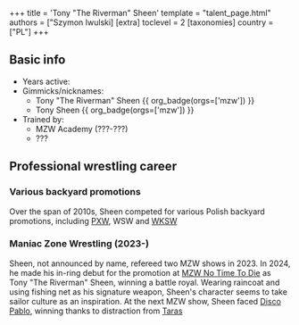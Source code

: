 +++
title = 'Tony "The Riverman" Sheen'
template = "talent_page.html"
authors = ["Szymon Iwulski]
[extra]
toclevel = 2
[taxonomies]
country = ["PL"]
+++

## Basic info
* Years active: 
* Gimmicks/nicknames:
  - Tony "The Riverman" Sheen {{ org_badge(orgs=['mzw']) }}
  - Tony Sheen {{ org_badge(orgs=['mzw']) }}
* Trained by:
  - MZW Academy (???-???)
  - ???
 
## Professional wrestling career

### Various backyard promotions

Over the span of 2010s, Sheen competed for various Polish backyard promotions, including [PXW](@/o/pxw.md), WSW and [WKSW](@/o/wksw.md)

### Maniac Zone Wrestling (2023-)

Sheen, not announced by name, refereed two MZW shows in 2023.
In 2024, he made his in-ring debut for the promotion at [MZW No Time To Die](@/e/mzw/2024-10-12-mzw-no-time-to-die.md) as Tony "The Riverman" Sheen, winning a battle royal. Wearing raincoat and using fishing net as his signature weapon, Sheen's character seems to take sailor culture as an inspiration.
At the next MZW show, Sheen faced [Disco Pablo](@/w/disco-pablo.md), winning thanks to distraction from [Taras](@/w/taras.md)
